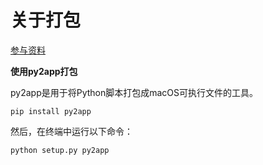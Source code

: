 # 关于打包
[参与资料](https://zhuanlan.zhihu.com/p/666127258)

**使用py2app打包**

py2app是用于将Python脚本打包成macOS可执行文件的工具。

```shell
pip install py2app
```

然后，在终端中运行以下命令：
```shell
python setup.py py2app
```
